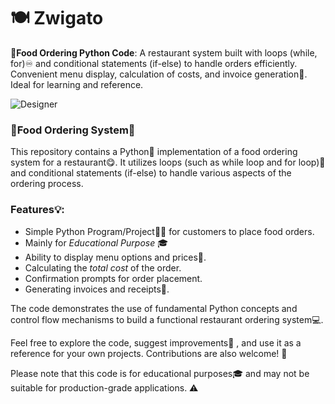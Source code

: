 # **🍽️ Zwigato**

**🥘Food Ordering Python Code**: A restaurant system built with loops (while, for)♾️  and conditional statements (if-else) to handle orders efficiently. Convenient menu display, calculation of costs, and invoice generation🧾. Ideal for learning and reference.

![Designer](https://github.com/nikhilbhende67/zwigato/assets/134313113/c9f372e8-a6fc-4e7a-b1b0-baa89b2b173a)


### **🍕Food Ordering System🥗** ###

This repository contains a Python🐍 implementation of a food ordering system for a restaurant😋. It utilizes loops (such as while loop and for loop)🔁 and conditional statements (if-else) to handle various aspects of the ordering process.

### **Features💡:** ###
- Simple Python Program/Project👨‍💻 for customers to place food orders.
- Mainly for *Educational Purpose* 🎓
- Ability to display menu options and prices💸.
- Calculating the *total cost* of the order.
- Confirmation prompts for order placement.
- Generating invoices and receipts🧾.

The code demonstrates the use of fundamental Python concepts and control flow mechanisms to build a functional restaurant ordering system💻.

Feel free to explore the code, suggest improvements🚀 , and use it as a reference for your own projects. Contributions are also welcome! 🤝

Please note that this code is for educational purposes🎓 and may not be suitable for production-grade applications. ⚠️
